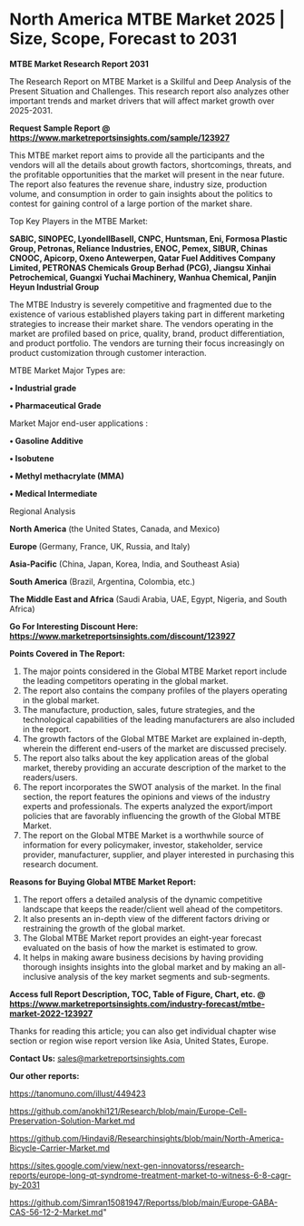 # North America MTBE Market 2025 | Size, Scope, Forecast to 2031

<strong>MTBE Market Research Report 2031</strong>

The Research Report on MTBE Market is a Skillful and Deep Analysis of the Present Situation and Challenges. This research report also analyzes other important trends and market drivers that will affect market growth over 2025-2031.

<strong>Request Sample Report @ <a href=https://www.marketreportsinsights.com/sample/123927>https://www.marketreportsinsights.com/sample/123927</a></strong>

This MTBE market report aims to provide all the participants and the vendors will all the details about growth factors, shortcomings, threats, and the profitable opportunities that the market will present in the near future. The report also features the revenue share, industry size, production volume, and consumption in order to gain insights about the politics to contest for gaining control of a large portion of the market share.

Top Key Players in the MTBE Market:

<strong>SABIC, SINOPEC, LyondellBasell, CNPC, Huntsman, Eni, Formosa Plastic Group, Petronas, Reliance Industries, ENOC, Pemex, SIBUR, Chinas CNOOC, Apicorp, Oxeno Antewerpen, Qatar Fuel Additives Company Limited, PETRONAS Chemicals Group Berhad (PCG), Jiangsu Xinhai Petrochemical, Guangxi Yuchai Machinery, Wanhua Chemical, Panjin Heyun Industrial Group</strong>

The MTBE Industry is severely competitive and fragmented due to the existence of various established players taking part in different marketing strategies to increase their market share. The vendors operating in the market are profiled based on price, quality, brand, product differentiation, and product portfolio. The vendors are turning their focus increasingly on product customization through customer interaction.

MTBE Market Major Types are:

<strong>• Industrial grade

• Pharmaceutical Grade</strong>

Market Major end-user applications :

<strong>• Gasoline Additive

• Isobutene

• Methyl methacrylate (MMA)

• Medical Intermediate</strong>

Regional Analysis

</u><strong><b>North America</b></strong> (the United States, Canada, and Mexico)

<strong><b>Europe </b></strong>(Germany, France, UK, Russia, and Italy)

<strong><b>Asia-Pacific</b></strong> (China, Japan, Korea, India, and Southeast Asia)

<strong><b>South America</b></strong> (Brazil, Argentina, Colombia, etc.)

<strong><b>The Middle East and Africa</b></strong> (Saudi Arabia, UAE, Egypt, Nigeria, and South Africa)

<strong>Go For Interesting Discount Here: <a href=https://www.marketreportsinsights.com/discount/123927>https://www.marketreportsinsights.com/discount/123927</a></strong>

<strong>Points Covered in The Report:</strong>
<ol>
  <li>The major points considered in the Global MTBE Market report include the leading competitors operating in the global market.</li>
  <li>The report also contains the company profiles of the players operating in the global market.</li>
  <li>The manufacture, production, sales, future strategies, and the technological capabilities of the leading manufacturers are also included in the report.</li>
  <li>The growth factors of the Global MTBE Market are explained in-depth, wherein the different end-users of the market are discussed precisely.</li>
  <li>The report also talks about the key application areas of the global market, thereby providing an accurate description of the market to the readers/users.</li>
  <li>The report incorporates the SWOT analysis of the market. In the final section, the report features the opinions and views of the industry experts and professionals. The experts analyzed the export/import policies that are favorably influencing the growth of the Global MTBE Market.</li>
  <li>The report on the Global MTBE Market is a worthwhile source of information for every policymaker, investor, stakeholder, service provider, manufacturer, supplier, and player interested in purchasing this research document.</li>
</ol>
<strong>Reasons for Buying Global MTBE Market Report:</strong>

<ol>
  <li>The report offers a detailed analysis of the dynamic competitive landscape that keeps the reader/client well ahead of the competitors.</li>
  <li>It also presents an in-depth view of the different factors driving or restraining the growth of the global market.</li>
  <li>The Global MTBE Market report provides an eight-year forecast evaluated on the basis of how the market is estimated to grow.</li>
  <li>It helps in making aware business decisions by having providing thorough insights insights into the global market and by making an all-inclusive analysis of the key market segments and sub-segments.</li>
</ol>
<strong>Access full Report Description, TOC, Table of Figure, Chart, etc. @ <a href=https://www.marketreportsinsights.com/industry-forecast/mtbe-market-2022-123927>https://www.marketreportsinsights.com/industry-forecast/mtbe-market-2022-123927</a></strong>


Thanks for reading this article; you can also get individual chapter wise section or region wise report version like Asia, United States, Europe.

<strong>Contact Us:</strong>
sales@marketreportsinsights.com

<strong>Our other reports:</strong>

<a href=https://tanomuno.com/illust/449423>https://tanomuno.com/illust/449423</a>

<a href=https://github.com/anokhi121/Research/blob/main/Europe-Cell-Preservation-Solution-Market.md>https://github.com/anokhi121/Research/blob/main/Europe-Cell-Preservation-Solution-Market.md</a>

<a href=https://github.com/Hindavi8/Researchinsights/blob/main/North-America-Bicycle-Carrier-Market.md>https://github.com/Hindavi8/Researchinsights/blob/main/North-America-Bicycle-Carrier-Market.md</a>

<a href=https://sites.google.com/view/next-gen-innovatorss/research-reports/europe-long-qt-syndrome-treatment-market-to-witness-6-8-cagr-by-2031>https://sites.google.com/view/next-gen-innovatorss/research-reports/europe-long-qt-syndrome-treatment-market-to-witness-6-8-cagr-by-2031</a>

<a href=https://github.com/Simran15081947/Reportss/blob/main/Europe-GABA-CAS-56-12-2-Market.md>https://github.com/Simran15081947/Reportss/blob/main/Europe-GABA-CAS-56-12-2-Market.md</a>"
